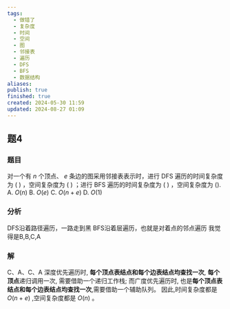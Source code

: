 ```yaml
---
tags:
  - 做错了
  - 复杂度
  - 时间
  - 空间
  - 图
  - 邻接表
  - 遍历
  - DFS
  - BFS
  - 数据结构
aliases: 
publish: true
finished: true
created: 2024-05-30 11:59
updated: 2024-08-27 01:09
---
```

## 题4
### 题目
对一个有 $n$ 个顶点、 $e$ 条边的图采用邻接表表示时，进行 DFS 遍历的时间复杂度为 ( ) ，空间复杂度为 ( ) ；进行 BFS 遍历的时间复杂度为 ( ) ，空间复杂度为 ().
A. $O\left( n\right)$ 
B. $O\left( e\right)$ 
C. $O\left( {n + e}\right)$ 
D. $O\left( 1\right)$
### 分析
DFS沿着路径遍历，一路走到黑
BFS沿着层遍历，也就是对着点的邻点遍历
我觉得是B,B,C,A
### 解
C、A、C、A
深度优先遍历时, **每个顶点表结点和每个边表结点均查找一次**, **每个顶点**递归调用一次, 需要借助一个递归工作栈;
而广度优先遍历时, 也是**每个顶点表结点和每个边表结点均查找一次**,需要借助一个辅助队列。
因此,时间复杂度都是 $O\left( {n + e}\right)$ ,空间复杂度都是 $O\left( n\right)$ 。